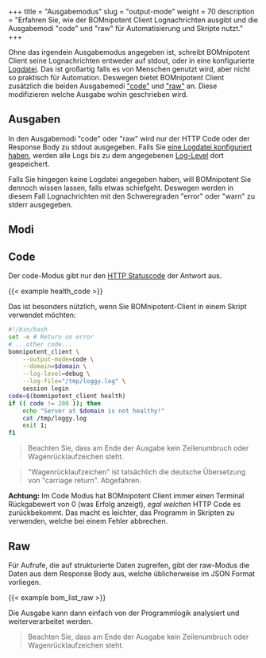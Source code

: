 +++
title = "Ausgabemodus"
slug = "output-mode"
weight = 70
description = "Erfahren Sie, wie der BOMnipotent Client Lognachrichten ausgibt und die Ausgabemodi \"code\" und \"raw\" für Automatisierung und Skripte nutzt."
+++

Ohne das irgendein Ausgabemodus angegeben ist, schreibt BOMnipotent Client seine Lognachrichten entweder auf stdout, oder in eine konfigurierte [Logdatei](/de/client/basics/log-file/). Das ist großartig falls es von Menschen genutzt wird, aber nicht so praktisch für Automation. Deswegen bietet BOMnipotent Client zusätzlich die beiden Ausgabemodi ["code"](#code) und ["raw"](#raw) an. Diese modifizieren welche Ausgabe wohin geschrieben wird.

## Ausgaben

In den Ausgabemodi "code" oder "raw" wird nur der HTTP Code oder der Response Body zu stdout ausgegeben. Falls Sie [eine Logdatei konfiguriert haben](/de/client/basics/log-file/), werden alle Logs bis zu dem angegebenen [Log-Level](/de/client/basics/log-level/) dort gespeichert.

Falls Sie hingegen keine Logdatei angegeben haben, will BOMnipotent Sie dennoch wissen lassen, falls etwas schiefgeht. Deswegen werden in diesem Fall Lognachrichten mit den Schweregraden "error" oder "warn" zu stderr ausgegeben.

## Modi

## Code

Der code-Modus gibt nur den [HTTP Statuscode](https://en.wikipedia.org/wiki/List_of_HTTP_status_codes) der Antwort aus.

{{< example health_code >}}

Das ist besonders nützlich, wenn Sie BOMnipotent-Client in einem Skript verwendet möchten:
``` bash
#!/bin/bash
set -e # Return on error
# ...other code...
bomnipotent_client \
    --output-mode=code \
    --domain=$domain \
    --log-level=debug \
    --log-file="/tmp/loggy.log" \
    session login
code=$(bomnipotent_client health)
if (( code != 200 )); then
    echo "Server at $domain is not healthy!"
    cat /tmp/loggy.log
    exit 1;
fi
```

> Beachten Sie, dass am Ende der Ausgabe kein Zeilenumbruch oder Wagenrücklaufzeichen steht.

> "Wagenrücklaufzeichen" ist tatsächlich die deutsche Übersetzung von "carriage return". Abgefahren.

**Achtung:** Im Code Modus hat BOMnipotent Client immer einen Terminal Rückgabewert von 0 (was Erfolg anzeigt), *egal welchen* HTTP Code es zurückbekommt. Das macht es leichter, das Programm in Skripten zu verwenden, welche bei einem Fehler abbrechen.

## Raw

Für Aufrufe, die auf strukturierte Daten zugreifen, gibt der raw-Modus die Daten aus dem Response Body aus, welche üblicherweise im JSON Format vorliegen.

{{< example bom_list_raw >}}

Die Ausgabe kann dann einfach von der Programmlogik analysiert und weiterverarbeitet werden.

> Beachten Sie, dass am Ende der Ausgabe kein Zeilenumbruch oder Wagenrücklaufzeichen steht.
